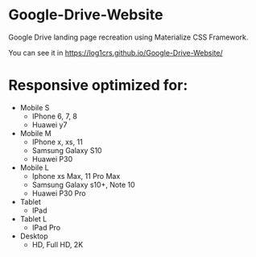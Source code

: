 # Google-Drive-Website
Google Drive landing page recreation using Materialize CSS Framework.

You can see it in https://log1crs.github.io/Google-Drive-Website/

# Responsive optimized for:
 - Mobile S
	 - IPhone 6, 7, 8
	 - Huawei y7
 - Mobile M
	 - IPhone x, xs, 11
	 - Samsung Galaxy S10
	 - Huawei P30
 - Mobile L
	 - Iphone xs Max, 11 Pro Max
	 - Samsung Galaxy s10+, Note 10
	 - Huawei P30 Pro
 - Tablet
	 - IPad
 - Tablet L
	 - IPad Pro
 - Desktop
	 - HD, Full HD, 2K


